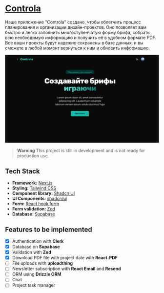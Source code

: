 # [Controla](https://controla-24-leu2awpq9-anderbois-projects.vercel.app/)

Наше приложение "Controla" создано, чтобы облегчить процесс планирования и организации дизайн-проектов. Оно позволяет вам быстро и легко заполнить многоступенчатую форму брифа, собрать всю необходимую информацию и получить её в удобном формате PDF. Все ваши проекты будут надежно сохранены в базе данных, и вы сможете в любой момент вернуться к ним и обновить информацию.

[![Controla](./public/images/screenshot.jpg)](https://controla-24-leu2awpq9-anderbois-projects.vercel.app/)

> **Warning**
> This project is still in development and is not ready for production use.

## Tech Stack

- **Framework:** [Next.js](https://nextjs.org)
- **Styling:** [Tailwind CSS](https://tailwindcss.com)
- **Component library:** [Shadcn UI](https://ui.shadcn.com/)
- **UI Components:** [shadcn/ui](https://ui.shadcn.com)
- **Form:** [React hook form](https://react-hook-form.com/)
- **Form validation:** [Zod](https://zod.dev/)
- **Database:** [Supabase](https://supabase.com/)

## Features to be implemented

- [x] Authentication with **Clerk**
- [x] Database on **Supabase**
- [x] Validation with **Zod**
- [x] Download PDF file with project date with **React-PDF**
- [ ] File uploads with **uploadthing**
- [ ] Newsletter subscription with **React Email** and **Resend**
- [ ] ORM using **Drizzle ORM**
- [ ] Chat
- [ ] Project task manager
